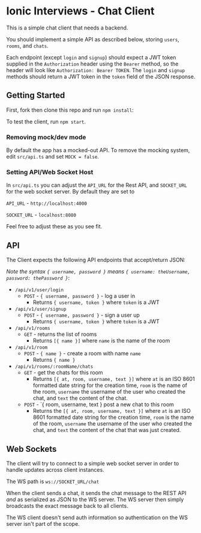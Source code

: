 # Ionic Interviews - Chat Client

This is a simple chat client that needs a backend.

You should implement a simple API as described below, storing `users`, `rooms`, and `chats`.

Each endpoint (except `login` and `signup`) should expect a JWT token supplied in the `Authorization` header using the `Bearer` method, so the header will look like `Authorization: Bearer TOKEN`. The `login` and `signup` methods should return a JWT token in the `token` field of the JSON response.

## Getting Started

First, fork then clone this repo and run `npm install`:

To test the client, run `npm start`.

### Removing mock/dev mode

By default the app has a mocked-out API. To remove the mocking system, edit `src/api.ts` and set `MOCK = false`.

### Setting API/Web Socket Host

In `src/api.ts` you can adjust the `API_URL` for the Rest API, and `SOCKET_URL` for the web socket server. By default they are set to

`API_URL` - `http://localhost:4000`

`SOCKET_URL` - `localhost:8080`

Feel free to adjust these as you see fit.

## API

The Client expects the following API endpoints that accept/return JSON:

*Note the syntax `{ username, password }` means `{ username: theUsername, password: thePassword }`*:

 * `/api/v1/user/login`
   - `POST` - `{ username, password }` - log a user in
      - Returns `{ username, token }` where `token` is a JWT
 * `/api/v1/user/signup`
   - `POST` - `{ username, password }` - sign a user up
      - Returns `{ username, token }` where `token` is a JWT
 * `/api/v1/rooms`
   - `GET` - returns the list of rooms
      - Returns `[{ name }]` where `name` is the name of the room
 * `/api/v1/room`
   - `POST` - `{ name }` - create a room with name `name`
      - Returns `{ name }`
 * `/api/v1/rooms/:roomName/chats`
   - `GET` - get the chats for this room
      - Returns `[{ at, room, username, text }]` where `at` is an ISO 8601 formatted date string for the creation time, `room` is the name of the room, `username` the username of the user who created the chat, and `text` the content of the chat.
   - `POST` - `{ room, username, text } post a new chat to this room
      - Returns the `[{ at, room, username, text }]` where `at` is an ISO 8601 formatted date string for the creation time, `room` is the name of the room, `username` the username of the user who created the chat, and `text` the content of the chat that was just created.
      
## Web Sockets

The client will try to connect to a simple web socket server in order to handle updates across client instances.

The WS path is `ws://SOCKET_URL/chat`

When the client sends a chat, it sends the chat message to the REST API *and* as serialized as JSON to the WS server. The WS server then simply broadcasts the exact message back to all clients.

The WS client doesn't send auth information so authentication on the WS server isn't part of the scope.
